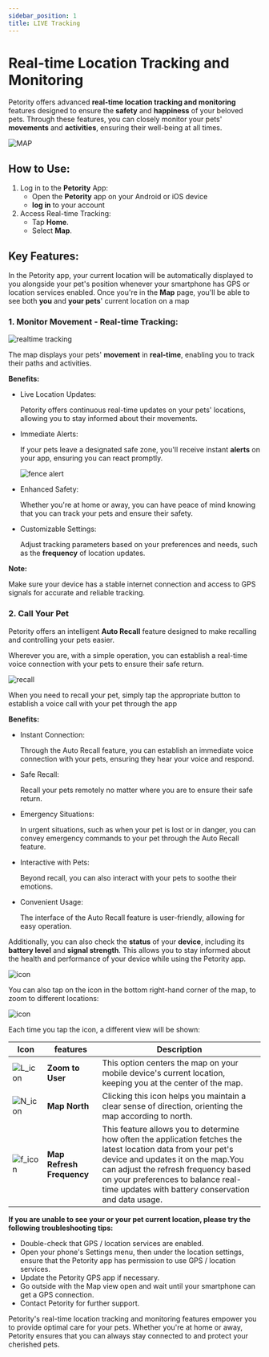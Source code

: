 ```yaml
---
sidebar_position: 1
title: LIVE Tracking
---
```


# Real-time Location Tracking and Monitoring
Petority offers advanced **real-time location tracking and monitoring** features designed to ensure the **safety** and **happiness** of your beloved pets. Through these features, you can closely monitor your pets' **movements** and **activities**, ensuring their well-being at all times.

![MAP](/img/map/Map.jpg)

## How to Use:
1. Log in to the **Petority** App:
    + Open the **Petority** app on your Android or iOS device
    + **log in** to your account
2. Access Real-time Tracking:
    + Tap **Home**.
    + Select **Map**.

## Key Features:
In the Petority app, your current location will be automatically displayed to you alongside your pet's position whenever your smartphone has GPS or location services enabled. Once you're in the **Map** page, you'll be able to see both **you** and **your pets**' current location on a map

### 1. Monitor Movement - Real-time Tracking:

![realtime tracking](/img/map/activities.jpg)

The map displays your pets' **movement** in **real-time**, enabling you to track their paths and activities.

**Benefits:**

+ Live Location Updates: 

    Petority offers continuous real-time updates on your pets' locations, allowing you to stay informed about their movements.
+ Immediate Alerts: 

    If your pets leave a designated safe zone, you'll receive instant **alerts** on your app, ensuring you can react promptly.

    ![fence alert](/img/map/Instant-Fence-Alerts.jpg)

+ Enhanced Safety:

    Whether you're at home or away, you can have peace of mind knowing that you can track your pets and ensure their safety.
+ Customizable Settings:

    Adjust tracking parameters based on your preferences and needs, such as the **frequency** of location updates.

**Note:** 

Make sure your device has a stable internet connection and access to GPS signals for accurate and reliable tracking.

### 2. Call Your Pet
Petority offers an intelligent **Auto Recall** feature designed to make recalling and controlling your pets easier.

Wherever you are, with a simple operation, you can establish a real-time voice connection with your pets to ensure their safe return.

![recall](/img/map/Auto-Recall.jpg)

When you need to recall your pet, simply tap the appropriate button to establish a voice call with your pet through the app

**Benefits:**

+ Instant Connection:

    Through the Auto Recall feature, you can establish an immediate voice connection with your pets, ensuring they hear your voice and respond.
+ Safe Recall:

    Recall your pets remotely no matter where you are to ensure their safe return.
+ Emergency Situations:

    In urgent situations, such as when your pet is lost or in danger, you can convey emergency commands to your pet through the Auto Recall feature.
+ Interactive with Pets:

    Beyond recall, you can also interact with your pets to soothe their emotions.
+ Convenient Usage:

    The interface of the Auto Recall feature is user-friendly, allowing for easy operation.

Additionally, you can also check the **status** of your **device**, including its **battery level** and **signal strength**. This allows you to stay informed about the health and performance of your device while using the Petority app.

![icon](/img/logo.svg)

You can also tap on the icon in the bottom right-hand corner of the map, to zoom to different locations:

![icon](/img/logo.svg)

Each time you tap the icon, a different view will be shown:

| Icon      |features | Description |
| ----------- | ----------- |----------- |
| ![L_icon](/img/logo.svg) | **Zoom to User**| This option centers the map on your mobile device's current location, keeping you at the center of the map.|
| ![N_icon](/img/logo.svg) | **Map North**| Clicking this icon helps you maintain a clear sense of direction, orienting the map according to north. |
| ![f_icon](/img/logo.svg) | **Map Refresh Frequency**| This feature allows you to determine how often the application fetches the latest location data from your pet's device and updates it on the map.You can adjust the refresh frequency based on your preferences to balance real-time updates with battery conservation and data usage. |

**If you are unable to see your or your pet current location, please try the following troubleshooting tips:**

+ Double-check that GPS / location services are enabled.
+ Open your phone's Settings menu, then under the location settings, ensure that the Petority app has permission to use GPS / location services.
+ Update the Petority GPS app if necessary.
+ Go outside with the Map view open and wait until your smartphone can get a GPS connection.
+ Contact Petority for further support.

Petority's real-time location tracking and monitoring features empower you to provide optimal care for your pets. Whether you're at home or away, Petority ensures that you can always stay connected to and protect your cherished pets.
